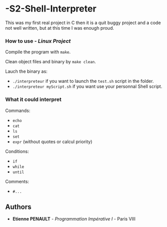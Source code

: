 # -S2-Shell-Interpreter

This was my first real project in C then it is a quit buggy project and a code not well written, but at this time I was enough proud.

### How to use - *Linux Project*

Compile the program with ```make```.

Clean object files and binary by ```make clean```.

Lauch the binary as:
  * ```./interpreteur``` if you want to launch the ```test.sh``` script in the folder.
  * ```./interpreteur myScript.sh``` if you want use your personnal Shell script.
  
### What it could interpret
Commands:
* ```echo```
* ```cat```
* ```ls```
* ```set```
* ```expr``` (without quotes or calcul priority)
  
Conditions:
* ```if```
* ```while```
* ```until```
    
Comments:
* ```#...```
  
## Authors

* **Etienne PENAULT** - *Programmation Impérative I* - Paris VIII
